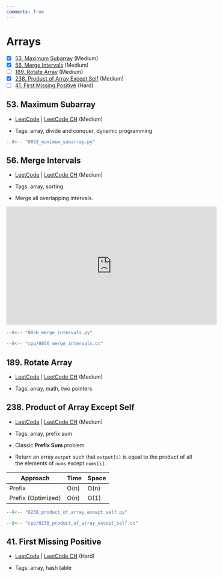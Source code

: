 ```yaml
---
comments: True
---
```


# Arrays

- [x] [53. Maximum Subarray](https://leetcode.cn/problems/maximum-subarray/) (Medium)
- [x] [56. Merge Intervals](https://leetcode.cn/problems/merge-intervals/) (Medium)
- [ ] [189. Rotate Array](https://leetcode.cn/problems/rotate-array/) (Medium)
- [x] [238. Product of Array Except Self](https://leetcode.cn/problems/product-of-array-except-self/) (Medium)
- [ ] [41. First Missing Positive](https://leetcode.cn/problems/first-missing-positive/) (Hard)

## 53. Maximum Subarray

-   [LeetCode](https://leetcode.com/problems/maximum-subarray/) | [LeetCode CH](https://leetcode.cn/problems/maximum-subarray/) (Medium)

-   Tags: array, divide and conquer, dynamic programming

```python title="53. Maximum Subarray - Python Solution"
--8<-- "0053_maximum_subarray.py"
```

## 56. Merge Intervals

-   [LeetCode](https://leetcode.com/problems/merge-intervals/) | [LeetCode CH](https://leetcode.cn/problems/merge-intervals/) (Medium)

-   Tags: array, sorting
-   Merge all overlapping intervals.

<iframe width="560" height="315" src="https://www.youtube.com/embed/44H3cEC2fFM?si=J-Jr_Fg2eDse3-de" title="YouTube video player" frameborder="0" allow="accelerometer; autoplay; clipboard-write; encrypted-media; gyroscope; picture-in-picture; web-share" referrerpolicy="strict-origin-when-cross-origin" allowfullscreen></iframe>

```python title="56. Merge Intervals - Python Solution"
--8<-- "0056_merge_intervals.py"
```

```cpp title="56. Merge Intervals - C++ Solution"
--8<-- "cpp/0056_merge_intervals.cc"
```

## 189. Rotate Array

-   [LeetCode](https://leetcode.com/problems/rotate-array/) | [LeetCode CH](https://leetcode.cn/problems/rotate-array/) (Medium)

-   Tags: array, math, two pointers

## 238. Product of Array Except Self

-   [LeetCode](https://leetcode.com/problems/product-of-array-except-self/) | [LeetCode CH](https://leetcode.cn/problems/product-of-array-except-self/) (Medium)

-   Tags: array, prefix sum
-   Classic **Prefix Sum** problem
-   Return an array `output` such that `output[i]` is equal to the product of all the elements of `nums` except `nums[i]`.

| Approach           | Time | Space |
| ------------------ | ---- | ----- |
| Prefix             | O(n) | O(n)  |
| Prefix (Optimized) | O(n) | O(1)  |

```python title="238. Product of Array Except Self - Python Solution"
--8<-- "0238_product_of_array_except_self.py"
```

```cpp title="238. Product of Array Except Self - C++ Solution"
--8<-- "cpp/0238_product_of_array_except_self.cc"
```

## 41. First Missing Positive

-   [LeetCode](https://leetcode.com/problems/first-missing-positive/) | [LeetCode CH](https://leetcode.cn/problems/first-missing-positive/) (Hard)

-   Tags: array, hash table
